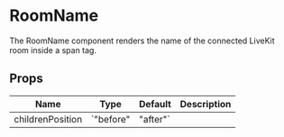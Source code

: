 <!--
!!!! Autogenerated File !!!!
This file was created by @livekit/components-docs-gen and should not be changed manually.
The contents of this file can be replaced at any time which would lead to the loss of all manual changes.
-->

# RoomName

The RoomName component renders the name of the connected LiveKit room inside a span tag.


## Props

| Name | Type | Default | Description |
| --- | --- | --- | --- |
| childrenPosition | `"before" | "after"` |  |  |

